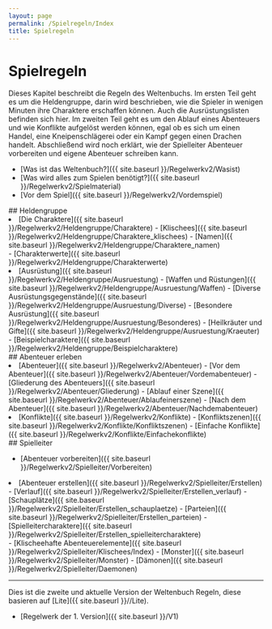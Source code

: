```yaml
---
layout: page
permalink: /Spielregeln/Index
title: Spielregeln
---
```


# Spielregeln

Dieses Kapitel beschreibt die Regeln des Weltenbuchs. Im ersten Teil geht es um die Heldengruppe, darin wird beschrieben, wie die Spieler in wenigen Minuten ihre Charaktere erschaffen können. Auch die Ausrüstungslisten befinden sich hier. Im zweiten Teil geht es um den Ablauf eines Abenteuers und wie Konflikte aufgelöst werden können, egal ob es sich um einen Handel, eine Kneipenschlägerei oder ein Kampf gegen einen Drachen handelt. Abschließend wird noch erklärt, wie der Spielleiter Abenteuer vorbereiten und eigene Abenteuer schreiben kann.

- [Was ist das Weltenbuch?]({{ site.baseurl }}/Regelwerkv2/Wasist)
- [Was wird alles zum Spielen benötigt?]({{ site.baseurl }}/Regelwerkv2/Spielmaterial)
- [Vor dem Spiel]({{ site.baseurl }}/Regelwerkv2/Vordemspiel)

<div class="col">
## Heldengruppe

<li>[Die Charaktere]({{ site.baseurl }}/Regelwerkv2/Heldengruppe/Charaktere)
- [Klischees]({{ site.baseurl }}/Regelwerkv2/Heldengruppe/Charaktere_klischees)
- [Namen]({{ site.baseurl }}/Regelwerkv2/Heldengruppe/Charaktere_namen)

</li>
- [Charakterwerte]({{ site.baseurl }}/Regelwerkv2/Heldengruppe/Charakterwerte)
<li>[Ausrüstung]({{ site.baseurl }}/Regelwerkv2/Heldengruppe/Ausruestung)
- [Waffen und Rüstungen]({{ site.baseurl }}/Regelwerkv2/Heldengruppe/Ausruestung/Waffen)
- [Diverse Ausrüstungsgegenstände]({{ site.baseurl }}/Regelwerkv2/Heldengruppe/Ausruestung/Diverse)
- [Besondere Ausrüstung]({{ site.baseurl }}/Regelwerkv2/Heldengruppe/Ausruestung/Besonderes)
- [Heilkräuter und Gifte]({{ site.baseurl }}/Regelwerkv2/Heldengruppe/Ausruestung/Kraeuter)

</li>
- [Beispielcharaktere]({{ site.baseurl }}/Regelwerkv2/Heldengruppe/Beispielcharaktere)

</div>
<div class="col">
## Abenteuer erleben

<li>[Abenteuer]({{ site.baseurl }}/Regelwerkv2/Abenteuer)
- [Vor dem Abenteuer]({{ site.baseurl }}/Regelwerkv2/Abenteuer/Vordemabenteuer)
- [Gliederung des Abenteuers]({{ site.baseurl }}/Regelwerkv2/Abenteuer/Gliederung)
- [Ablauf einer Szene]({{ site.baseurl }}/Regelwerkv2/Abenteuer/Ablaufeinerszene)
- [Nach dem Abenteuer]({{ site.baseurl }}/Regelwerkv2/Abenteuer/Nachdemabenteuer)

</li>
<li>[Konflikte]({{ site.baseurl }}/Regelwerkv2/Konflikte)
- [Konfliktszenen]({{ site.baseurl }}/Regelwerkv2/Konflikte/Konfliktszenen)
- [Einfache Konflikte]({{ site.baseurl }}/Regelwerkv2/Konflikte/Einfachekonflikte)

</li>

</div>
<div class="col">
## Spielleiter

- [Abenteuer vorbereiten]({{ site.baseurl }}/Regelwerkv2/Spielleiter/Vorbereiten)
<li>[Abenteuer erstellen]({{ site.baseurl }}/Regelwerkv2/Spielleiter/Erstellen)
- [Verlauf]({{ site.baseurl }}/Regelwerkv2/Spielleiter/Erstellen_verlauf)
- [Schauplätze]({{ site.baseurl }}/Regelwerkv2/Spielleiter/Erstellen_schauplaetze)
- [Parteien]({{ site.baseurl }}/Regelwerkv2/Spielleiter/Erstellen_parteien)
- [Spielleitercharaktere]({{ site.baseurl }}/Regelwerkv2/Spielleiter/Erstellen_spielleitercharaktere)

</li>
- [Klischeehafte Abenteuerelemente]({{ site.baseurl }}/Regelwerkv2/Spielleiter/Klischees/Index)
- [Monster]({{ site.baseurl }}/Regelwerkv2/Spielleiter/Monster)
- [Dämonen]({{ site.baseurl }}/Regelwerkv2/Spielleiter/Daemonen)

</div>

***
Dies ist die zweite und aktuelle Version der Weltenbuch Regeln, diese basieren auf [Lite]({{ site.baseurl }}//Lite).

- [Regelwerk der 1. Version]({{ site.baseurl }}/V1)


